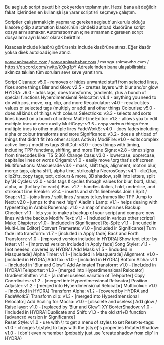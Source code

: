 Bu aegisub script paketi bir çok yerden toplanmıştır. Hepsi bana ait değildir fakat içlerinden en kullanışlı işe yarar scriptleri seçmeye çalıştım.

Scriptleri çalıştırmak için yapmanız gereken aegisub'un kurulu olduğu klasöre gidip automation klasörünün içindeki autload klasörüne script dosyalarını atmaktır. Automation'nun içine atmamanız gereken script dosyalarını ayrı klasör olarak belirttim.

Kısacası include klasörü görürseniz include klasörüne atınız. Eğer klasör yoksa direk autoload içine atınız.

www.animewho.com / www.animehaber.com / manga.animewho.com / https://discord.com/invite/kXkg3pY
Adreslerinden bana ulaşabilirsiniz aklınıza takılan tüm soruları seve seve yanıtlarım.

Script Cleanup: v5.0 - removes or hides unwanted stuff from selected lines, fixes some things
Blur and Glow: v2.5 - creates layers with blur and/or glow
HYDRA: v6.0 - adds tags, does transforms, gradients, plus a bunch of special functions
Hyperdimensional Relocator: v4.4 - anything you need to do with pos, move, org, clip, and more
Recalculator: v4.0 - recalculates values of selected tags (multiply or add) and other things
Colourise: v5.0 - does all kinds of things with colours
Selectricks: v3.3 - selects and sorts lines based on a bunch of criteria
Multi-Line Editor: v1.8 - allows you to edit multiple lines at once easily
MultiCopy: v3.5 - copy various things from multiple lines to other multiple lines
FadeWorkS: v4.0 - does fades including alpha or colour transforms and more
Significance: v3.2 - does a shitload of things that didn't fit into other scripts
Activ8 / ModiFire: v1.0 - edits complex active lines / modifies tags
ShiftCut: v3.0 - does things with timing, including TPP functions, shifting, and more
Time Signs: v2.8 - times signs from timecodes like {TS 5:36}
Change Case: v3.0 - lowercase, uppercase, capitalise lines or words
Origami: v1.0 - easily move \org that's off screen
Multifunctions: Masquerade v3.0 - mask, shift tags, alignment, motion blur, merge tags, alpha shift, alpha time, strikealpha
NecrosCopy: v4.1 - clip2fax, clip2frz, copy tags, text, colours & more, 3D shadow, split into letters, split by \N
Cycles: v2.0 - adds tags & cycles through values for blur, bord, shad, alpha, an [hotkey for each]
iBus: v1.7 - handles italics, bold, underline, and strikeout
Line Breaker: v2.4 - inserts and shifts linebreaks
Join / Split / Snap: v1.2 - joins lines / split lines / snaps to keyframes like TPP
Jump to Next: v2.0 - jumps to the next 'sign'
Aladin's Lamp: v1.1 - helps dealing with typesetting in Arabic
Runemap: v1.0 - a map of moonrunes
Backup Checker: v1.1 - lets you to make a backup of your script and compare new lines with the backup
Modify Text: v1.1 - [included in various other scripts]
Make Chapters: v1.0 - [included in Significance]
Re-Split: v1.1 - [included in Multi-Line Editor]
Convert Framerate: v1.0 - [included in Significance]
Turn fade into transform: v1.7 - [included in Apply fade]
Back and Forth Transform: v1.0 - [improved version included in HYDRA]
Show text letter by letter: v1.1 - [improved version included in Apply fade]
Song Styler: v1.1 - [not needed, covered by HYDRA]
Add Mask: v1.5 - [included in Masquerade]
Alpha Timer: v1.1 - [included in Masquerade]
Alignment: v1.0 - [included in HYDRA]
Add fax: v1.0 - [included in HYDRA]
Bottom Alpha: v1.1 - [included in 'Blur and Glow']
Add Animated Transform: v1.0 - [included in HYDRA]
Teleporter: v1.3 - [merged into Hyperdimensional Relocator]
Gradient Shifter: v1.0 - [a rather useless variation of Teleporter]
Copy Coordinates: v1.2 - [merged into Hyperdimensional Relocator]
Position Adjuster: v1.2 - [merged into Hyperdimensional Relocator]
Multicolour: v1.0 - [included in HYDRA]
Transform Alpha: v1.2 - [covered by HYDRA and FadeWorkS]
Transform clip: v1.3 - [merged into Hyperdimensional Relocator]
Add Scaling for Mocha: v1.0 - [obsolete and useless]
Add glow / Raise layer: v1.0 - [replaced by 'Blur and Glow']
XY BorderShadow: v1.0 - [included in HYDRA]
Duplicate and Shift: v1.0 - the old ctrl+D function [advanced version in Significance]	
Reset Style: v1.0 - use with \r to get a menu of styles to set
Reset-to-tags: v1.0 - changes \r[style] to tags with the [style]'s properties
Rotated Shadow: v1.0 - i don't even remember (probably just use 'create shadow from clip' in HYDRA)
